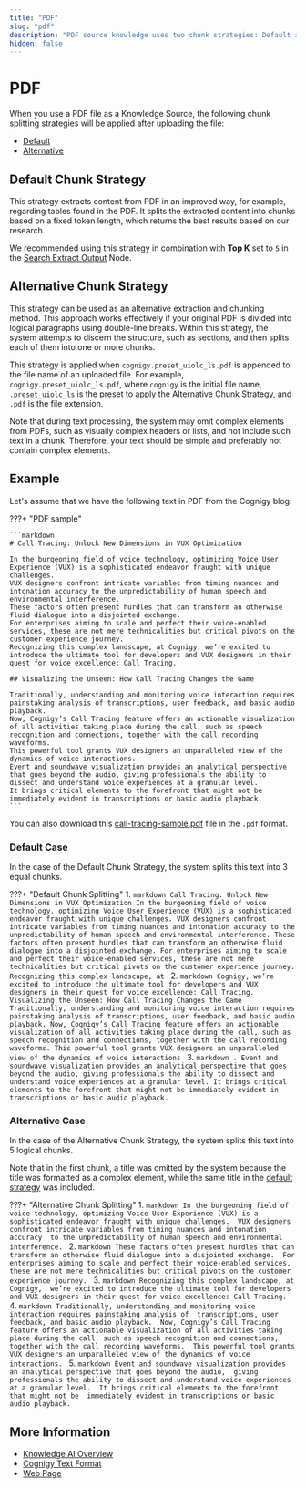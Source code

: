```yaml
---
title: "PDF"
slug: "pdf"
description: "PDF source knowledge uses two chunk strategies: Default and Alternative."
hidden: false
---
```


# PDF

When you use a PDF file as a Knowledge Source, the following chunk splitting strategies will be applied after uploading the file:

- [Default](#default-chunk-strategy)
- [Alternative](#alternative-chunk-strategy)

## Default Chunk Strategy

This strategy extracts content from PDF in an improved way, for example, regarding tables found in the PDF.
It splits the extracted content into chunks based on a fixed token length, which returns the best results based on our research.

We recommended using this strategy in combination with **Top K** set to `5` in the [Search Extract Output](../../build/node-reference/other-nodes/search-extract-output.md) Node.

## Alternative Chunk Strategy

This strategy can be used as an alternative extraction and chunking method. This approach works effectively if your original PDF is divided into logical paragraphs using double-line breaks. Within this strategy, the system attempts to discern the structure, such as sections, and then splits each of them into one or more chunks.

This strategy is applied when `cognigy.preset_uiolc_ls.pdf` is appended to the file name of an uploaded file. For example, `cognigy.preset_uiolc_ls.pdf`, where `cognigy` is the initial file name,
`.preset_uiolc_ls` is the preset to apply the Alternative Chunk Strategy, and `.pdf` is the file extension.

Note that during text processing, the system may omit complex elements from PDFs,
such as visually complex headers or lists,
and not include such text in a chunk.
Therefore, your text should be simple and preferably not contain complex elements.

## Example

Let's assume that we have the following text in PDF from the Cognigy blog:

???+ "PDF sample"

    ```markdown
    # Call Tracing: Unlock New Dimensions in VUX Optimization
    
    In the burgeoning field of voice technology, optimizing Voice User Experience (VUX) is a sophisticated endeavor fraught with unique challenges. 
    VUX designers confront intricate variables from timing nuances and intonation accuracy to the unpredictability of human speech and environmental interference.
    These factors often present hurdles that can transform an otherwise fluid dialogue into a disjointed exchange. 
    For enterprises aiming to scale and perfect their voice-enabled services, these are not mere technicalities but critical pivots on the customer experience journey.
    Recognizing this complex landscape, at Cognigy, we’re excited to introduce the ultimate tool for developers and VUX designers in their quest for voice excellence: Call Tracing.
    
    ## Visualizing the Unseen: How Call Tracing Changes the Game 
    
    Traditionally, understanding and monitoring voice interaction requires painstaking analysis of transcriptions, user feedback, and basic audio playback. 
    Now, Cognigy’s Call Tracing feature offers an actionable visualization of all activities taking place during the call, such as speech recognition and connections, together with the call recording waveforms. 
    This powerful tool grants VUX designers an unparalleled view of the dynamics of voice interactions.
    Event and soundwave visualization provides an analytical perspective that goes beyond the audio, giving professionals the ability to dissect and understand voice experiences at a granular level. 
    It brings critical elements to the forefront that might not be immediately evident in transcriptions or basic audio playback.
    ```

You can also download this [call-tracing-sample.pdf](https://docs.cognigy.com/_assets/ai/empower/knowledge-ai/call-tracing-sample.pdf) file in the `.pdf` format.

### Default Case

In the case of the Default Chunk Strategy, the system splits this text into 3 equal chunks.

???+ "Default Chunk Splitting"
      1.
        ```markdown
        Call Tracing: Unlock New
        Dimensions in VUX
        Optimization
        In the burgeoning field of voice technology, optimizing Voice User Experience (VUX) is a
        sophisticated endeavor fraught with unique challenges. VUX designers confront intricate
        variables from timing nuances and intonation accuracy to the unpredictability of human
        speech and environmental interference.
        These factors often present hurdles that can transform an otherwise fluid dialogue into a
        disjointed exchange. For enterprises aiming to scale and perfect their voice-enabled
        services, these are not mere technicalities but critical pivots on the customer experience
        journey.
        Recognizing this complex landscape, at
        ```
      2.
        ```markdown
         Cognigy, we’re excited to introduce the ultimate
        tool for developers and VUX designers in their quest for voice excellence: Call Tracing.
        Visualizing the Unseen: How Call Tracing Changes the
        Game
        Traditionally, understanding and monitoring voice interaction requires painstaking
        analysis of transcriptions, user feedback, and basic audio playback. Now, Cognigy’s
        Call Tracing feature offers an actionable visualization of all activities taking place during
        the call, such as speech recognition and connections, together with the call recording
        waveforms. This powerful tool grants VUX designers an unparalleled view of the
        dynamics of voice interactions
        ```
      3.
        ```markdown
        .
        Event and soundwave visualization provides an analytical perspective that goes beyond
        the audio, giving professionals the ability to dissect and understand voice experiences
        at a granular level. It brings critical elements to the forefront that might not be
        immediately evident in transcriptions or basic audio playback.
        ```

### Alternative Case

In the case of the Alternative Chunk Strategy, the system splits this text into 5 logical chunks.

Note that in the first chunk, a title was omitted by the system because the title was formatted as a complex element, while the same title in the [default strategy](#default-chunk-strategy) was included.

???+ "Alternative Chunk Splitting"
      1.
        ```markdown
        In the burgeoning field of voice technology, optimizing Voice User Experience (VUX)
        is a sophisticated endeavor fraught with unique challenges. 
        VUX designers confront intricate variables from timing nuances and intonation accuracy 
        to the unpredictability of human speech and environmental interference.
        ```
      2.
        ```markdown
        These factors often present hurdles that can transform an otherwise fluid dialogue
        into a disjointed exchange. 
        For enterprises aiming to scale and perfect their voice-enabled services, 
        these are not mere technicalities but critical pivots on the customer experience journey.
        ```
      3.
        ```markdown
        Recognizing this complex landscape, at Cognigy, 
        we’re excited to introduce the ultimate tool for developers
        and VUX designers in their quest for voice excellence: Call Tracing.
        ```
      4.
        ```markdown
        Traditionally, understanding and monitoring voice interaction requires painstaking analysis of 
        transcriptions, user feedback, and basic audio playback. 
        Now, Cognigy’s Call Tracing feature offers an actionable visualization of all activities taking place during the call,
        such as speech recognition and connections, together with the call recording waveforms. 
        This powerful tool grants VUX designers an unparalleled view of the dynamics of voice interactions.
        ```
      5.
        ```markdown
        Event and soundwave visualization provides an analytical perspective that goes beyond the audio, 
        giving professionals the ability to dissect and understand voice experiences at a granular level. 
        It brings critical elements to the forefront that might not be 
        immediately evident in transcriptions or basic audio playback.
        ```

## More Information

- [Knowledge AI Overview](overview.md)
- [Cognigy Text Format](ctxt.md)
- [Web Page](web-page.md)